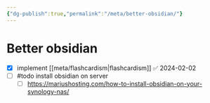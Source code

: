 ```yaml
---
{"dg-publish":true,"permalink":"/meta/better-obsidian/"}
---
```



# Better obsidian

- [x]  implement [[meta/flashcardism\|flashcardism]] ✅ 2024-02-02
- [ ] #todo install obsidian on server
	- [ ] https://mariushosting.com/how-to-install-obsidian-on-your-synology-nas/

